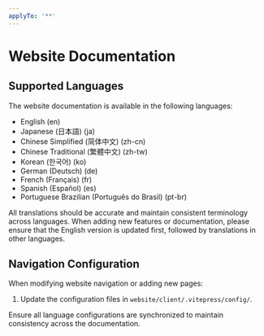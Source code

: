 ```yaml
---
applyTo: '**'
---
```


# Website Documentation

## Supported Languages
The website documentation is available in the following languages:
- English (en)
- Japanese (日本語) (ja)
- Chinese Simplified (简体中文) (zh-cn)
- Chinese Traditional (繁體中文) (zh-tw)
- Korean (한국어) (ko)
- German (Deutsch) (de)
- French (Français) (fr)
- Spanish (Español) (es)
- Portuguese Brazilian (Português do Brasil) (pt-br)

All translations should be accurate and maintain consistent terminology across languages. When adding new features or documentation, please ensure that the English version is updated first, followed by translations in other languages.

## Navigation Configuration
When modifying website navigation or adding new pages:
1. Update the configuration files in `website/client/.vitepress/config/`.

Ensure all language configurations are synchronized to maintain consistency across the documentation.
